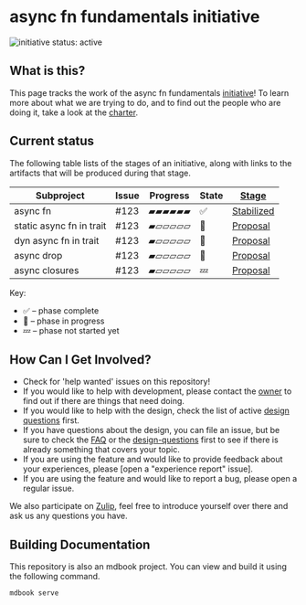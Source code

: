 # async fn fundamentals initiative

![initiative status: active](https://img.shields.io/badge/status-active-brightgreen.svg)

## What is this?

This page tracks the work of the async fn fundamentals [initiative]! To learn more about what we are trying to do, and to find out the people who are doing it, take a look at the [charter].

[charter]: ./CHARTER.md
[initiative]: https://lang-team.rust-lang.org/initiatives.html

## Current status

The following table lists of the stages of an initiative, along with links to the artifacts that will be produced during that stage.

| Subproject                    | Issue    | Progress       | State | [Stage]        |
|-------------------------------|----------|----------------|-------|----------------|
| async fn                      | #123     | ▰▰▰▰▰▰   | ✅    | [Stabilized]   |
| static async fn in trait      | #123     | ▰▱▱▱▱▱   | 🦀    | [Proposal]     |
| dyn async fn in trait         | #123     | ▰▱▱▱▱▱   | 🦀    | [Proposal]     |
| async drop                    | #123     | ▰▱▱▱▱▱   | 🦀    | [Proposal]     |
| async closures                | #123     | ▰▱▱▱▱▱   | 💤    | [Proposal]     |

<!-- TODO: Fill these in
[Proposal issue]: (https://github.com/rust-lang/lang-team/)
[Tracking issue]: https://github.com/rust-lang/rust/
-->

[Stage]: https://lang-team.rust-lang.org/initiatives/process/stages.html
[Proposal]: https://lang-team.rust-lang.org/initiatives/process/stages/proposal.html
[Experimental]: https://lang-team.rust-lang.org/initiatives/process/stages/proposal.html
[Development]: https://lang-team.rust-lang.org/initiatives/process/stages/development.html
[Feature complete]: https://lang-team.rust-lang.org/initiatives/process/stages/feature-complete.html
[Stabilized]: https://lang-team.rust-lang.org/initiatives/process/stages/stabilized.html

Key:

* ✅ – phase complete
* 🦀 – phase in progress
* 💤 – phase not started yet

## How Can I Get Involved?

* Check for 'help wanted' issues on this repository!
* If you would like to help with development, please contact the [owner](./charter.md#membership) to find out if there are things that need doing.
* If you would like to help with the design, check the list of active [design questions](./design-questions/README.md) first.
* If you have questions about the design, you can file an issue, but be sure to check the [FAQ](./FAQ.md) or the [design-questions](./design-questions/README.md) first to see if there is already something that covers your topic.
* If you are using the feature and would like to provide feedback about your experiences, please [open a "experience report" issue].
* If you are using the feature and would like to report a bug, please open a regular issue.

We also participate on [Zulip][chat-link], feel free to introduce yourself over there and ask us any questions you have.

[open issues]: /issues
[chat-link]: https://rust-lang.zulipchat.com/#narrow/stream/187312-wg-async-foundations
<!-- Should there be a dedicated team? -->
[team-toml]: https://github.com/rust-lang/team/blob/master/teams/wg-async-foundations.toml

## Building Documentation
This repository is also an mdbook project. You can view and build it using the
following command.

```
mdbook serve
```
